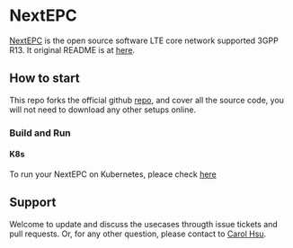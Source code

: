 # NextEPC

[NextEPC](https://nextepc.com) is the open source software LTE core network supported 3GPP R13.
It original README is at [here](https://github.com/GTkernel/nextepc/blob/master/OFFICIAL_README.md). 

## How to start 

This repo forks the official github [repo](https://github.com/nextepc/nextepc), and cover all the source code, 
you will not need to download any other setups online.


### Build and Run

#### K8s

To run your NextEPC on Kubernetes, pleace check [here](https://github.com/GTkernel/nextepc/blob/master/support/docker/k8s/)

## Support

Welcome to update and discuss the usecases througth issue tickets and pull requests.
Or, for any other question, please contact to [Carol Hsu](mailto:nosus_hsu@gatech.edu).


